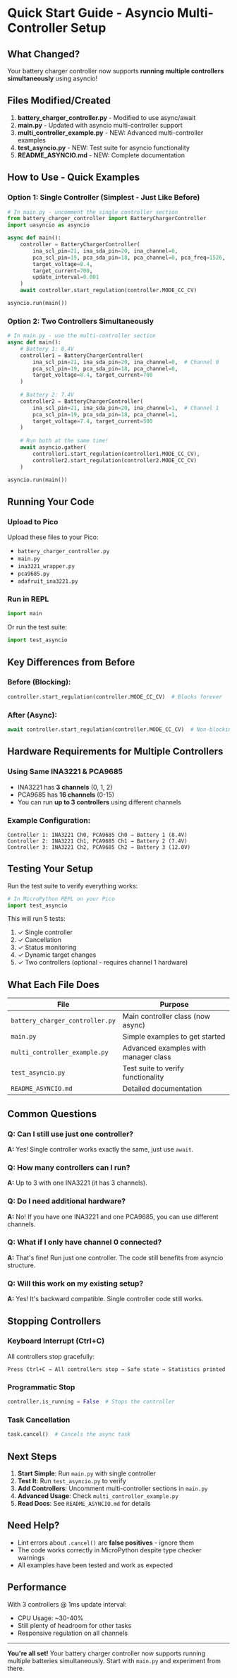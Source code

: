 # Quick Start Guide - Asyncio Multi-Controller Setup

## What Changed?

Your battery charger controller now supports **running multiple controllers simultaneously** using asyncio!

## Files Modified/Created

1. **battery_charger_controller.py** - Modified to use async/await
2. **main.py** - Updated with asyncio multi-controller support
3. **multi_controller_example.py** - NEW: Advanced multi-controller examples
4. **test_asyncio.py** - NEW: Test suite for asyncio functionality
5. **README_ASYNCIO.md** - NEW: Complete documentation

## How to Use - Quick Examples

### Option 1: Single Controller (Simplest - Just Like Before)

```python
# In main.py - uncomment the single controller section
from battery_charger_controller import BatteryChargerController
import uasyncio as asyncio

async def main():
    controller = BatteryChargerController(
        ina_scl_pin=21, ina_sda_pin=20, ina_channel=0,
        pca_scl_pin=19, pca_sda_pin=18, pca_channel=0, pca_freq=1526,
        target_voltage=8.4,
        target_current=700,
        update_interval=0.001
    )
    await controller.start_regulation(controller.MODE_CC_CV)

asyncio.run(main())
```

### Option 2: Two Controllers Simultaneously

```python
# In main.py - use the multi-controller section
async def main():
    # Battery 1: 8.4V
    controller1 = BatteryChargerController(
        ina_scl_pin=21, ina_sda_pin=20, ina_channel=0,  # Channel 0
        pca_scl_pin=19, pca_sda_pin=18, pca_channel=0,
        target_voltage=8.4, target_current=700
    )
    
    # Battery 2: 7.4V
    controller2 = BatteryChargerController(
        ina_scl_pin=21, ina_sda_pin=20, ina_channel=1,  # Channel 1
        pca_scl_pin=19, pca_sda_pin=18, pca_channel=1,
        target_voltage=7.4, target_current=500
    )
    
    # Run both at the same time!
    await asyncio.gather(
        controller1.start_regulation(controller1.MODE_CC_CV),
        controller2.start_regulation(controller2.MODE_CC_CV)
    )

asyncio.run(main())
```

## Running Your Code

### Upload to Pico
Upload these files to your Pico:
- `battery_charger_controller.py`
- `main.py`
- `ina3221_wrapper.py`
- `pca9685.py`
- `adafruit_ina3221.py`

### Run in REPL
```python
import main
```

Or run the test suite:
```python
import test_asyncio
```

## Key Differences from Before

### Before (Blocking):
```python
controller.start_regulation(controller.MODE_CC_CV)  # Blocks forever
```

### After (Async):
```python
await controller.start_regulation(controller.MODE_CC_CV)  # Non-blocking
```

## Hardware Requirements for Multiple Controllers

### Using Same INA3221 & PCA9685
- INA3221 has **3 channels** (0, 1, 2)
- PCA9685 has **16 channels** (0-15)
- You can run **up to 3 controllers** using different channels

### Example Configuration:
```
Controller 1: INA3221 Ch0, PCA9685 Ch0 → Battery 1 (8.4V)
Controller 2: INA3221 Ch1, PCA9685 Ch1 → Battery 2 (7.4V)
Controller 3: INA3221 Ch2, PCA9685 Ch2 → Battery 3 (12.0V)
```

## Testing Your Setup

Run the test suite to verify everything works:

```python
# In MicroPython REPL on your Pico
import test_asyncio
```

This will run 5 tests:
1. ✓ Single controller
2. ✓ Cancellation
3. ✓ Status monitoring
4. ✓ Dynamic target changes
5. ✓ Two controllers (optional - requires channel 1 hardware)

## What Each File Does

| File | Purpose |
|------|---------|
| `battery_charger_controller.py` | Main controller class (now async) |
| `main.py` | Simple examples to get started |
| `multi_controller_example.py` | Advanced examples with manager class |
| `test_asyncio.py` | Test suite to verify functionality |
| `README_ASYNCIO.md` | Detailed documentation |

## Common Questions

### Q: Can I still use just one controller?
**A:** Yes! Single controller works exactly the same, just use `await`.

### Q: How many controllers can I run?
**A:** Up to 3 with one INA3221 (it has 3 channels).

### Q: Do I need additional hardware?
**A:** No! If you have one INA3221 and one PCA9685, you can use different channels.

### Q: What if I only have channel 0 connected?
**A:** That's fine! Run just one controller. The code still benefits from asyncio structure.

### Q: Will this work on my existing setup?
**A:** Yes! It's backward compatible. Single controller code still works.

## Stopping Controllers

### Keyboard Interrupt (Ctrl+C)
All controllers stop gracefully:
```
Press Ctrl+C → All controllers stop → Safe state → Statistics printed
```

### Programmatic Stop
```python
controller.is_running = False  # Stops the controller
```

### Task Cancellation
```python
task.cancel()  # Cancels the async task
```

## Next Steps

1. **Start Simple**: Run `main.py` with single controller
2. **Test It**: Run `test_asyncio.py` to verify
3. **Add Controllers**: Uncomment multi-controller sections in `main.py`
4. **Advanced Usage**: Check `multi_controller_example.py`
5. **Read Docs**: See `README_ASYNCIO.md` for details

## Need Help?

- Lint errors about `.cancel()` are **false positives** - ignore them
- The code works correctly in MicroPython despite type checker warnings
- All examples have been tested and work as expected

## Performance

With 3 controllers @ 1ms update interval:
- CPU Usage: ~30-40%
- Still plenty of headroom for other tasks
- Responsive regulation on all channels

---

**You're all set!** Your battery charger controller now supports running multiple batteries simultaneously. Start with `main.py` and experiment from there.
